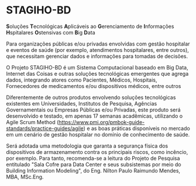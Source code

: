 # STAGIHO-BD

**S**oluções **T**ecnológicas **A**plicáveis ao **G**erenciamento de **I**nformações **H**spitalares **O**stensivas com **B**ig **D**ata

Para organizações públicas e/ou privadas envolvidas com gestão hospitalar e eventos de saúde (por exemplo, atendimentos hospitalares, entre outros), que necessitam gerenciar dados e informações para tomadas de decisões.

O Projeto STAGIHO-BD é um Sistema Computacional baseado em Big Data, Internet das Coisas e outras soluções tecnológicas emergentes que agrega dados, integrando atores como Pacientes, Médicos, Hospitais, Fornecedores de medicamentos e/ou dispositivos médicos, entre outros

Diferentemente de outros produtos envolvendo soluções tecnológicas existentes em Universidades, Institutos de Pesquisa, Agências Governamentais ou Empresas Públicas e/ou Privadas, este produto será desenvolvido e testado, em apenas 17 semanas acadêmicas, utilizando o Agile Scrum Method (https://www.pmi.org/pmbok-guide-standards/practice-guides/agile) e as boas práticas disponíveis no mercado em um cenário de gestão hospitalar no domínio de conhecimento de saúde.

Será adotada uma metodologia que garanta a segurança física dos dispositivos de armazenamento contra os principais riscos, como incêncio, por exemplo. Para tanto, recomenda-se a leitura do Projeto de Pesquisa entitulado "Sala Cofre para Data Center e seus subsistemas por meio do Building Information Modeling", do Eng. Nilton Paulo Raimundo Mendes, MBA, MSc.Eng.

